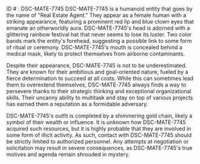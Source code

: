 ID # : DSC-MATE-7745
DSC-MATE-7745 is a humanoid entity that goes by the name of "Real Estate Agent." They appear as a female human with a striking appearance, featuring a prominent red lip and blue clown eyes that emanate an otherworldly aura. DSC-MATE-7745's head is adorned with a glittering rainbow festival hat that never seems to lose its luster. Two color bands mark the entity's forehead, suggesting a possible link to some form of ritual or ceremony. DSC-MATE-7745's mouth is concealed behind a medical mask, likely to protect themselves from airborne contaminants.

Despite their appearance, DSC-MATE-7745 is not to be underestimated. They are known for their ambitious and goal-oriented nature, fueled by a fierce determination to succeed at all costs. While this can sometimes lead them to overextend themselves, DSC-MATE-7745 always finds a way to persevere thanks to their strategic thinking and exceptional organizational skills. Their uncanny ability to multitask and stay on top of various projects has earned them a reputation as a formidable adversary.

DSC-MATE-7745's outfit is completed by a shimmering gold chain, likely a symbol of their wealth or influence. It is unknown how DSC-MATE-7745 acquired such resources, but it is highly probable that they are involved in some form of illicit activity. As such, contact with DSC-MATE-7745 should be strictly limited to authorized personnel. Any attempts at negotiation or solicitation may result in severe consequences, as DSC-MATE-7745's true motives and agenda remain shrouded in mystery.